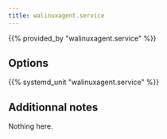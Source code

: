 ```yaml
---
title: walinuxagent.service
---
```


{{% provided_by "walinuxagent.service" %}}

## Options

{{% systemd_unit "walinuxagent.service" %}}

## Additionnal notes

Nothing here.